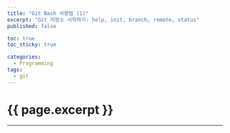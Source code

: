 ```yaml
---
title: "Git Bash 사용법 (1)"
excerpt: "Git 저장소 시작하기: help, init, branch, remote, status"
published: false

toc: true
toc_sticky: true

categories:
  - Programming
tags:
  - git
---
```

# {{ page.excerpt }}
---
